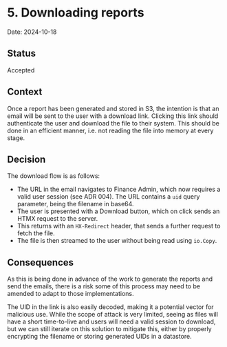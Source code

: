 # 5. Downloading reports

Date: 2024-10-18

## Status

Accepted

## Context

Once a report has been generated and stored in S3, the intention is that an email will be sent to the user with a download 
link. Clicking this link should authenticate the user and download the file to their system. This should be done in an 
efficient manner, i.e. not reading the file into memory at every stage.

## Decision

The download flow is as follows:
- The URL in the email navigates to Finance Admin, which now requires a valid user session (see ADR 004). The URL contains
  a `uid` query parameter, being the filename in base64.
- The user is presented with a Download button, which on click sends an HTMX request to the server.
- This returns with an `HX-Redirect` header, that sends a further request to fetch the file.
- The file is then streamed to the user without being read using `io.Copy`.

## Consequences

As this is being done in advance of the work to generate the reports and send the emails, there is a risk some of this 
process may need to be amended to adapt to those implementations.

The UID in the link is also easily decoded, making it a potential vector for malicious use. While the scope of attack is
very limited, seeing as files will have a short time-to-live and users will need a valid session to download, but we can 
still iterate on this solution to mitigate this, either by properly encrypting the filename or storing generated UIDs in
a datastore.
